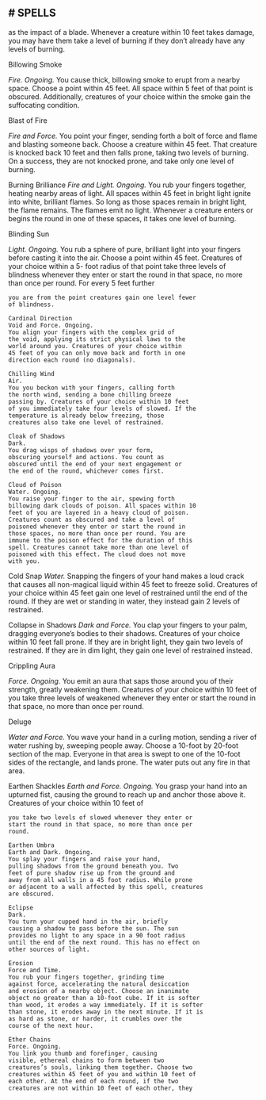 ## # SPELLS

as the impact of a blade. Whenever a creature within
10 feet takes damage, you may have them take a
level of burning if they don’t already have any levels
of burning.

Billowing Smoke

_Fire. Ongoing._
You cause thick, billowing smoke to erupt from a
nearby space. Choose a point within 45 feet. All
space within 5 feet of that point is obscured.
Additionally, creatures of your choice within the
smoke gain the suffocating condition.

Blast of Fire

_Fire and Force._
You point your finger, sending forth a bolt of
force and flame and blasting someone back. Choose
a creature within 45 feet. That creature is knocked
back 10 feet and then falls prone, taking two levels
of burning. On a success, they are not knocked
prone, and take only one level of burning.

Burning Brilliance
_Fire and Light. Ongoing._
You rub your fingers together, heating nearby
areas of light. All spaces within 45 feet in bright light
ignite into white, brilliant flames. So long as those
spaces remain in bright light, the flame remains. The
flames emit no light. Whenever a creature enters or
begins the round in one of these spaces, it takes one
level of burning.

Blinding Sun

_Light. Ongoing._
You rub a sphere of pure, brilliant light into your
fingers before casting it into the air. Choose a point
within 45 feet. Creatures of your choice within a 5-
foot radius of that point take three levels of blindness
whenever they enter or start the round in that space,
no more than once per round. For every 5 feet further

```
you are from the point creatures gain one level fewer
of blindness.
```

```
Cardinal Direction
Void and Force. Ongoing.
You align your fingers with the complex grid of
the void, applying its strict physical laws to the
world around you. Creatures of your choice within
45 feet of you can only move back and forth in one
direction each round (no diagonals).
```

```
Chilling Wind
Air.
You you beckon with your fingers, calling forth
the north wind, sending a bone chilling breeze
passing by. Creatures of your choice within 10 feet
of you immediately take four levels of slowed. If the
temperature is already below freezing, those
creatures also take one level of restrained.
```

```
Cloak of Shadows
Dark.
You drag wisps of shadows over your form,
obscuring yourself and actions. You count as
obscured until the end of your next engagement or
the end of the round, whichever comes first.
```

```
Cloud of Poison
Water. Ongoing.
You raise your finger to the air, spewing forth
billowing dark clouds of poison. All spaces within 10
feet of you are layered in a heavy cloud of poison.
Creatures count as obscured and take a level of
poisoned whenever they enter or start the round in
those spaces, no more than once per round. You are
immune to the poison effect for the duration of this
spell. Creatures cannot take more than one level of
poisoned with this effect. The cloud does not move
with you.
```

Cold Snap
_Water._
Snapping the fingers of your hand makes a loud
crack that causes all non-magical liquid within 45
feet to freeze solid. Creatures of your choice within
45 feet gain one level of restrained until the end of
the round. If they are wet or standing in water, they
instead gain 2 levels of restrained.

Collapse in Shadows
_Dark and Force._
You clap your fingers to your palm, dragging
everyone’s bodies to their shadows. Creatures of
your choice within 10 feet fall prone. If they are in
bright light, they gain two levels of restrained. If
they are in dim light, they gain one level of
restrained instead.

Crippling Aura

_Force. Ongoing._
You emit an aura that saps those around you of
their strength, greatly weakening them. Creatures of
your choice within 10 feet of you take three levels of
weakened whenever they enter or start the round in
that space, no more than once per round.

Deluge

_Water and Force._
You wave your hand in a curling motion, sending
a river of water rushing by, sweeping people away.
Choose a 10-foot by 20-foot section of the map.
Everyone in that area is swept to one of the 10-foot
sides of the rectangle, and lands prone. The water
puts out any fire in that area.

Earthen Shackles
_Earth and Force. Ongoing._
You grasp your hand into an upturned fist,
causing the ground to reach up and anchor those
above it. Creatures of your choice within 10 feet of

```
you take two levels of slowed whenever they enter or
start the round in that space, no more than once per
round.
```

```
Earthen Umbra
Earth and Dark. Ongoing.
You splay your fingers and raise your hand,
pulling shadows from the ground beneath you. Two
feet of pure shadow rise up from the ground and
away from all walls in a 45 foot radius. While prone
or adjacent to a wall affected by this spell, creatures
are obscured.
```

```
Eclipse
Dark.
You turn your cupped hand in the air, briefly
causing a shadow to pass before the sun. The sun
provides no light to any space in a 90 foot radius
until the end of the next round. This has no effect on
other sources of light.
```

```
Erosion
Force and Time.
You rub your fingers together, grinding time
against force, accelerating the natural desiccation
and erosion of a nearby object. Choose an inanimate
object no greater than a 10-foot cube. If it is softer
than wood, it erodes a way immediately. If it is softer
than stone, it erodes away in the next minute. If it is
as hard as stone, or harder, it crumbles over the
course of the next hour.
```

```
Ether Chains
Force. Ongoing.
You link you thumb and forefinger, causing
visible, ethereal chains to form between two
creatures’s souls, linking them together. Choose two
creatures within 45 feet of you and within 10 feet of
each other. At the end of each round, if the two
creatures are not within 10 feet of each other, they
```

